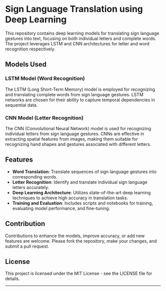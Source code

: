 # Sign Language Translation using Deep Learning

This repository contains deep learning models for translating sign language gestures into text, focusing on both individual letters and complete words. The project leverages LSTM and CNN architectures for letter and word recognition respectively.

## Models Used

### LSTM Model (Word Recognition)

The LSTM (Long Short-Term Memory) model is employed for recognizing and translating complete words from sign language gestures. LSTM networks are chosen for their ability to capture temporal dependencies in sequential data.

### CNN Model (Letter Recognition)

The CNN (Convolutional Neural Network) model is used for recognizing individual letters from sign language gestures. CNNs are effective in extracting spatial features from images, making them suitable for recognizing hand shapes and gestures associated with different letters.

## Features

- **Word Translation**: Translate sequences of sign language gestures into corresponding words.
- **Letter Recognition**: Identify and translate individual sign language letters accurately.
- **Deep Learning Architecture**: Utilizes state-of-the-art deep learning techniques to achieve high accuracy in translation tasks.
- **Training and Evaluation**: Includes scripts and notebooks for training, evaluating model performance, and fine-tuning.

## Contribution

Contributions to enhance the models, improve accuracy, or add new features are welcome. Please fork the repository, make your changes, and submit a pull request.

## License

This project is licensed under the MIT License - see the LICENSE file for details.

---
